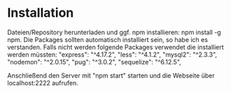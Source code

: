 # Installation

Dateien/Repository herunterladen und ggf. npm installieren: npm install -g npm.
Die Packages sollten automatisch installiert sein, so habe ich es verstanden. Falls nicht werden folgende Packages verwendet die installiert werden müssten: 
    "express": "^4.17.2",
    "less": "^4.1.2",
    "mysql2": "^2.3.3",
    "nodemon": "^2.0.15",
    "pug": "^3.0.2",
    "sequelize": "^6.12.5",

Anschließend den Server mit "npm start" starten und die Webseite über localhost:2222 aufrufen.
